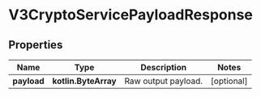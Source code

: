 
# V3CryptoServicePayloadResponse

## Properties
Name | Type | Description | Notes
------------ | ------------- | ------------- | -------------
**payload** | **kotlin.ByteArray** | Raw output payload. |  [optional]



